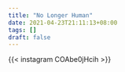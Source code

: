 ```yaml
---
title: "No Longer Human"
date: 2021-04-23T21:11:13+08:00
tags: []
draft: false
---
```

{{< instagram COAbe0jHcih >}}
